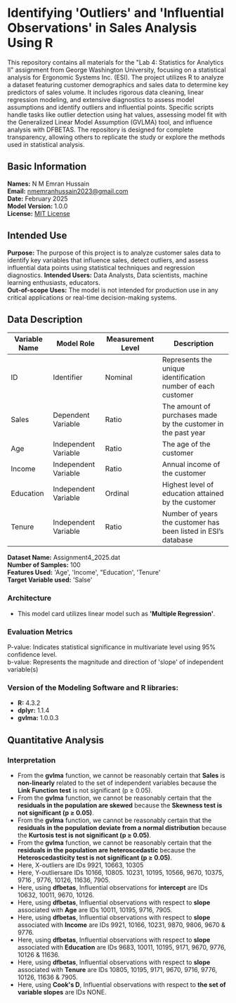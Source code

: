# Identifying 'Outliers' and 'Influential Observations' in Sales Analysis Using R

This repository contains all materials for the "Lab 4: Statistics for Analytics II" assignment from George Washington University, focusing on a statistical analysis for Ergonomic Systems Inc. (ESI). The project utilizes R to analyze a dataset featuring customer demographics and sales data to determine key predictors of sales volume. It includes rigorous data cleaning, linear regression modeling, and extensive diagnostics to assess model assumptions and identify outliers and influential points. Specific scripts handle tasks like outlier detection using hat values, assessing model fit with the Generalized Linear Model Assumption (GVLMA) tool, and influence analysis with DFBETAS. The repository is designed for complete transparency, allowing others to replicate the study or explore the methods used in statistical analysis.

## Basic Information
**Names:** N M Emran Hussain  
**Email:** nmemranhussain2023@gmail.com  
**Date:** February 2025  
**Model Version:** 1.0.0  
**License:** [MIT License](LICENSE)

## Intended Use
**Purpose:** The purpose of this project is to analyze customer sales data to identify key variables that influence sales, detect outliers, and assess influential data points using statistical techniques and regression diagnostics. 
**Intended Users:** Data Analysts, Data scientists, machine learning enthusiasts, educators.  
**Out-of-scope Uses:** The model is not intended for production use in any critical applications or real-time decision-making systems.

## Data Description

| **Variable Name**       | **Model Role**       | **Measurement Level**  | **Description**                                               |
|-------------------------|----------------------|------------------------|---------------------------------------------------------------|
| ID                      | Identifier           | Nominal                | Represents the unique identification number of each customer  |
| Sales                   | Dependent Variable   | Ratio                  | The amount of purchases made by the customer in the past year |
| Age                     | Independent Variable | Ratio                  | The age of the customer                                       |
| Income                  | Independent Variable | Ratio                  | Annual income of the customer                                 |
| Education               | Independent Variable | Ordinal                | Highest level of education attained by the customer           |
| Tenure                  | Independent Variable | Ratio                  | Number of years the customer has been listed in ESI’s database|

**Dataset Name:** Assignment4_2025.dat  
**Number of Samples:** 100    
**Features Used:** 'Age', 'Income', "Education', 'Tenure'   
**Target Variable used:** 'Salse'  

### Architecture  
- This model card utilizes linear model such as **'Multiple Regression'**.

### Evaluation Metrics  
P-value: Indicates statistical significance in multivariate level using 95% confidence level.  
b-value: Represents the magnitude and direction of 'slope' of independent variable(s)

### Version of the Modeling Software and R libraries:  
- **R:** 4.3.2  
- **dplyr:** 1.1.4
- **gvlma:** 1.0.0.3

## Quantitative Analysis  
### Interpretation
- From the **gvlma** function, we cannot be reasonably certain that **Sales** is **non-linearly** related to the set of independent variables because the **Link Function test** is not significant (p ≥ 0.05).
- From the **gvlma** function, we cannot be reasonably certain that the **residuals in the population are skewed**  because the **Skewness test is not significant (p ≥ 0.05)**.
- From the **gvlma** function, we cannot be reasonably certain that the **residuals in the population deviate from a normal distribution** because the **Kurtosis test is not significant (p ≥ 0.05)**.
- From the **gvlma** function, we cannot be reasonably certain that the **residuals in the population are heteroscedastic** because the **Heteroscedasticity test is not significant (p ≥ 0.05)**.  
- Here, X-outliers are IDs 9921, 10663, 10305  
- Here, Y-outliersare IDs 10166, 10805. 10231, 10195, 10566, 9670, 10375, 9716 , 9776, 10126, 11636, 7905.  
- Here, using **dfbetas**, Influential observations for **intercept** are IDs 10632, 10011, 9670, 10126.  
- Here, using **dfbetas**, Influential observations with respect to **slope** associated with **Age** are IDs 10011, 10195, 9716, 7905.  
- Here, using **dfbetas**, Influential observations with respect to **slope** associated with **Income** are IDs 9921, 10166, 10231, 9870, 9806, 9670 & 9776.  
- Here, using **dfbetas**, Influential observations with respect to **slope** associated with **Education** are IDs 9683, 10011, 10195, 9171, 9670, 9776, 10126 & 11636.  
- Here, using **dfbetas**, Influential observations with respect to **slope** associated with **Tenure** are IDs 10805, 10195, 9171, 9670, 9716, 9776, 10126, 11636 & 7905.
- Here, using **Cook's D**, Influential observations with respect to **the set of variable slopes** are IDs NONE.
